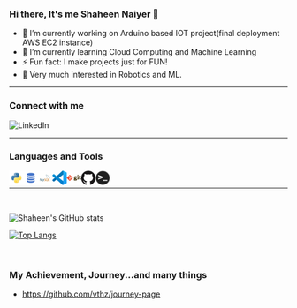 ### Hi there, It's me Shaheen Naiyer 👋

- 🔭 I’m currently working on Arduino based IOT project(final deployment AWS EC2 instance)
- 🌱 I’m currently learning Cloud Computing and Machine Learning
- ⚡ Fun fact: I make projects just for FUN!
- 🤖 Very much interested in Robotics and ML.
---
### Connect with me
[<img align="left" alt="LinkedIn" width="80" src="https://github.com/vthz/vthz/blob/main/static_content/Linkedin_logo.png" />]( https://www.linkedin.com/in/shaheen-naiyer-27496b178/)
<br/>

---

### Languages and Tools
<img align="left" alt="Python" width="26px" src="https://raw.githubusercontent.com/github/explore/80688e429a7d4ef2fca1e82350fe8e3517d3494d/topics/python/python.png" />
<img align="left" alt="SQL" width="26px" src="https://raw.githubusercontent.com/github/explore/80688e429a7d4ef2fca1e82350fe8e3517d3494d/topics/sql/sql.png" />
<img align="left" alt="MySQL" width="26px" src="https://raw.githubusercontent.com/github/explore/80688e429a7d4ef2fca1e82350fe8e3517d3494d/topics/mysql/mysql.png" />
<img align="left" alt="Visual Studio Code" width="26px" src="https://raw.githubusercontent.com/github/explore/80688e429a7d4ef2fca1e82350fe8e3517d3494d/topics/visual-studio-code/visual-studio-code.png" />
<img align="left" alt="Git" width="26px" src="https://raw.githubusercontent.com/github/explore/80688e429a7d4ef2fca1e82350fe8e3517d3494d/topics/git/git.png" />
<img align="left" alt="GitHub" width="26px" src="https://raw.githubusercontent.com/github/explore/78df643247d429f6cc873026c0622819ad797942/topics/github/github.png" />
<img align="left" alt="Terminal" width="26px" src="https://raw.githubusercontent.com/github/explore/80688e429a7d4ef2fca1e82350fe8e3517d3494d/topics/terminal/terminal.png" />

<br/>

---

<br/>

![Shaheen's GitHub stats](https://github-readme-stats.vercel.app/api?username=vthz&show_icons=true&theme=buefy&border_color=FF4040&title_color=FF4040)

[![Top Langs](https://github-readme-stats.vercel.app/api/top-langs/?username=vthz&layout=compact)](https://github.com/anuraghazra/github-readme-stats)

<br>

### My Achievement, Journey...and many things 
-  https://github.com/vthz/journey-page
